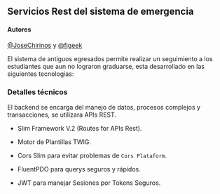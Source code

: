 ## Servicios Rest del sistema de emergencia

#### Autores
[@JoseChirinos](http://josechirinos.com) y  [@fjgeek](https://github.com/Fjgeek)

El sistema de antiguos egresados permite realizar un seguimiento a los estudiantes que aun no lograron graduarse, esta desarrollado en las siguientes tecnologias:

### Detalles técnicos

El backend se encarga del manejo de datos, procesos complejos y transacciones, se utilizara APIs REST.

- Slim Framework V.2 (Routes for APIs Rest).

- Motor de Plantillas TWIG.

- Cors Slim para evitar problemas de `Cors Plataform`.

- FluentPDO para querys seguros y rápidos.

- JWT para manejar Sesiones por Tokens Seguros.